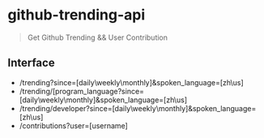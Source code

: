 # github-trending-api

> Get Github Trending && User Contribution 

## Interface

* /trending?since=[daily\weekly\monthly]&spoken_language=[zh\us]
* /trending/[program_language?since=[daily\weekly\monthly]&spoken_language=[zh\us]
* /trending/developer?since=[daily\weekly\monthly]&spoken_language=[zh\us]
* /contributions?user=[username]


